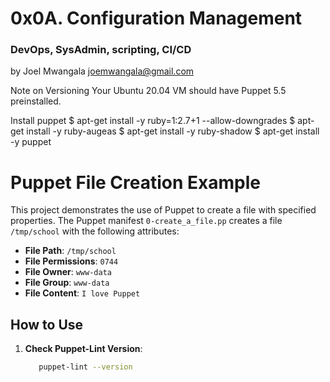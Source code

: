 # 0x0A. Configuration Management
### DevOps, SysAdmin, scripting, CI/CD
by Joel Mwangala <joemwangala@gmail.com>

Note on Versioning
Your Ubuntu 20.04 VM should have Puppet 5.5 preinstalled.

Install puppet
$ apt-get install -y ruby=1:2.7+1 --allow-downgrades
$ apt-get install -y ruby-augeas
$ apt-get install -y ruby-shadow
$ apt-get install -y puppet


# Puppet File Creation Example

This project demonstrates the use of Puppet to create a file with specified properties. The Puppet manifest `0-create_a_file.pp` creates a file `/tmp/school` with the following attributes:

- **File Path**: `/tmp/school`
- **File Permissions**: `0744`
- **File Owner**: `www-data`
- **File Group**: `www-data`
- **File Content**: `I love Puppet`

## How to Use

1. **Check Puppet-Lint Version**:
   ```bash
      puppet-lint --version